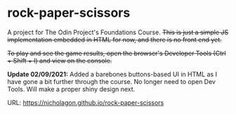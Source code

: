 # rock-paper-scissors
A project for The Odin Project's Foundations Course. <strike>This is just a simple JS implementation embedded in HTML for now, and there is no front end yet.

To play and see the game results, open the browser's Developer Tools (Ctrl + Shift + I) and view on the console.</strike>

<strong>Update 02/09/2021:</strong> Added a barebones buttons-based UI in HTML as I have gone a bit further through the course. No longer need to open Dev Tools. Will make a proper shiny design next.

URL: https://nicholagon.github.io/rock-paper-scissors
